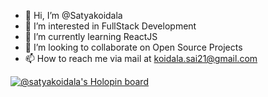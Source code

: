 - 👋 Hi, I’m @Satyakoidala
- 👀 I’m interested in FullStack Development
- 🌱 I’m currently learning ReactJS
- 💞️ I’m looking to collaborate on Open Source Projects
- 📫 How to reach me via mail at koidala.sai21@gmail.com

<!---
Satyakoidala/Satyakoidala is a ✨ special ✨ repository because its `README.md` (this file) appears on your GitHub profile.
You can click the Preview link to take a look at your changes.
--->

[![@satyakoidala's Holopin board](https://holopin.me/satyakoidala)](https://holopin.io/@satyakoidala)
